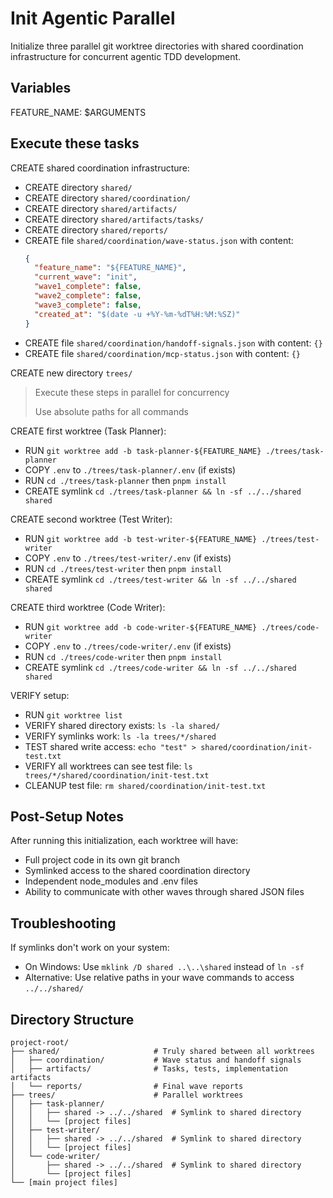 # Init Agentic Parallel

Initialize three parallel git worktree directories with shared coordination infrastructure for concurrent agentic TDD development.

## Variables
FEATURE_NAME: $ARGUMENTS

## Execute these tasks

CREATE shared coordination infrastructure:
- CREATE directory `shared/`
- CREATE directory `shared/coordination/`
- CREATE directory `shared/artifacts/`
- CREATE directory `shared/artifacts/tasks/`
- CREATE directory `shared/reports/`
- CREATE file `shared/coordination/wave-status.json` with content:
  ```json
  {
    "feature_name": "${FEATURE_NAME}",
    "current_wave": "init",
    "wave1_complete": false,
    "wave2_complete": false,
    "wave3_complete": false,
    "created_at": "$(date -u +%Y-%m-%dT%H:%M:%SZ)"
  }
  ```
- CREATE file `shared/coordination/handoff-signals.json` with content: `{}`
- CREATE file `shared/coordination/mcp-status.json` with content: `{}`

CREATE new directory `trees/`

> Execute these steps in parallel for concurrency
>
> Use absolute paths for all commands

CREATE first worktree (Task Planner):
- RUN `git worktree add -b task-planner-${FEATURE_NAME} ./trees/task-planner`
- COPY `.env` to `./trees/task-planner/.env` (if exists)
- RUN `cd ./trees/task-planner` then `pnpm install`
- CREATE symlink `cd ./trees/task-planner && ln -sf ../../shared shared`

CREATE second worktree (Test Writer):
- RUN `git worktree add -b test-writer-${FEATURE_NAME} ./trees/test-writer`
- COPY `.env` to `./trees/test-writer/.env` (if exists)  
- RUN `cd ./trees/test-writer` then `pnpm install`
- CREATE symlink `cd ./trees/test-writer && ln -sf ../../shared shared`

CREATE third worktree (Code Writer):
- RUN `git worktree add -b code-writer-${FEATURE_NAME} ./trees/code-writer`
- COPY `.env` to `./trees/code-writer/.env` (if exists)
- RUN `cd ./trees/code-writer` then `pnpm install`  
- CREATE symlink `cd ./trees/code-writer && ln -sf ../../shared shared`

VERIFY setup:
- RUN `git worktree list`
- VERIFY shared directory exists: `ls -la shared/`
- VERIFY symlinks work: `ls -la trees/*/shared`
- TEST shared write access: `echo "test" > shared/coordination/init-test.txt`
- VERIFY all worktrees can see test file: `ls trees/*/shared/coordination/init-test.txt`
- CLEANUP test file: `rm shared/coordination/init-test.txt`

## Post-Setup Notes

After running this initialization, each worktree will have:
- Full project code in its own git branch
- Symlinked access to the shared coordination directory
- Independent node_modules and .env files
- Ability to communicate with other waves through shared JSON files

## Troubleshooting

If symlinks don't work on your system:
- On Windows: Use `mklink /D shared ..\..\shared` instead of `ln -sf`
- Alternative: Use relative paths in your wave commands to access `../../shared/`

## Directory Structure

```
project-root/
├── shared/                     # Truly shared between all worktrees
│   ├── coordination/           # Wave status and handoff signals
│   ├── artifacts/              # Tasks, tests, implementation artifacts
│   └── reports/                # Final wave reports
├── trees/                      # Parallel worktrees
│   ├── task-planner/
│   │   ├── shared -> ../../shared  # Symlink to shared directory
│   │   └── [project files]
│   ├── test-writer/
│   │   ├── shared -> ../../shared  # Symlink to shared directory
│   │   └── [project files]
│   └── code-writer/
│       ├── shared -> ../../shared  # Symlink to shared directory
│       └── [project files]
└── [main project files]
```